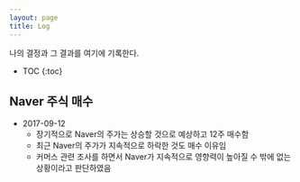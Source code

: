```yaml
---
layout: page
title: Log
---
```


<p class="message">
나의 결정과 그 결과를 여기에 기록한다.
</p>


- TOC
{:toc}

## Naver 주식 매수
* 2017-09-12
  * 장기적으로 Naver의 주가는 상승할 것으로 예상하고 12주 매수함
  * 최근 Naver의 주가가 지속적으로 하락한 것도 매수 이유임
  * 커머스 관련 조사를 하면서 Naver가 지속적으로 영향력이 높아질 수 밖에 없는 상황이라고 판단하였음
